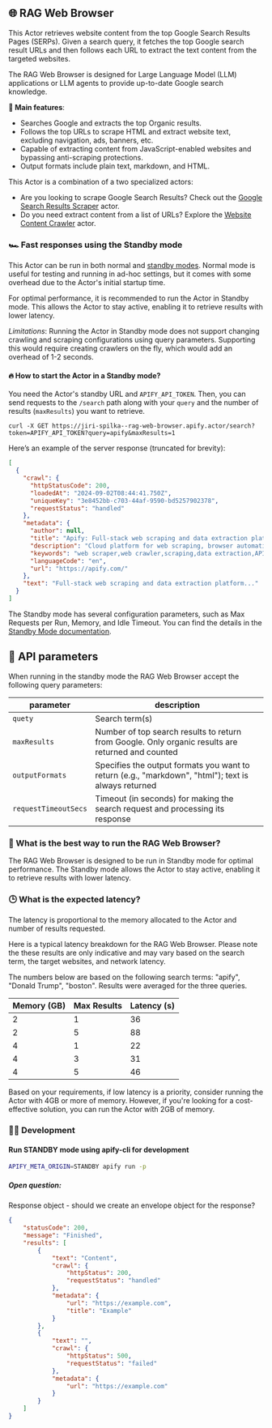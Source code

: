 ## 🌐 RAG Web Browser

This Actor retrieves website content from the top Google Search Results Pages (SERPs).
Given a search query, it fetches the top Google search result URLs and then follows each URL to extract the text content from the targeted websites.

The RAG Web Browser is designed for Large Language Model (LLM) applications or LLM agents to provide up-to-date Google search knowledge.

**🚀 Main features**:
- Searches Google and extracts the top Organic results.
- Follows the top URLs to scrape HTML and extract website text, excluding navigation, ads, banners, etc.
- Capable of extracting content from JavaScript-enabled websites and bypassing anti-scraping protections.
- Output formats include plain text, markdown, and HTML.

This Actor is a combination of a two specialized actors:
- Are you looking to scrape Google Search Results? Check out the [Google Search Results Scraper](https://apify.com/apify/google-search-scraper) actor.
- Do you need extract content from a list of URLs? Explore the [Website Content Crawler](https://apify.com/apify/website-content-crawler) actor.

### 🏎️ Fast responses using the Standby mode

This Actor can be run in both normal and [standby modes](https://docs.apify.com/platform/actors/running/standby).
Normal mode is useful for testing and running in ad-hoc settings, but it comes with some overhead due to the Actor's initial startup time.

For optimal performance, it is recommended to run the Actor in Standby mode.
This allows the Actor to stay active, enabling it to retrieve results with lower latency.

*Limitations*: Running the Actor in Standby mode does not support changing crawling and scraping configurations using query parameters.
Supporting this would require creating crawlers on the fly, which would add an overhead of 1-2 seconds.

#### 🔥 How to start the Actor in a Standby mode?

You need the Actor's standby URL and `APIFY_API_TOKEN`. Then, you can send requests to the `/search` path along with your `query` and the number of results (`maxResults`) you want to retrieve.

```shell
curl -X GET https://jiri-spilka--rag-web-browser.apify.actor/search?token=APIFY_API_TOKEN?query=apify&maxResults=1
```

Here’s an example of the server response (truncated for brevity):
```json
[
  {
    "crawl": {
      "httpStatusCode": 200,
      "loadedAt": "2024-09-02T08:44:41.750Z",
      "uniqueKey": "3e8452bb-c703-44af-9590-bd5257902378",
      "requestStatus": "handled"
    },
    "metadata": {
      "author": null,
      "title": "Apify: Full-stack web scraping and data extraction platform",
      "description": "Cloud platform for web scraping, browser automation, and data for AI....",
      "keywords": "web scraper,web crawler,scraping,data extraction,API",
      "languageCode": "en",
      "url": "https://apify.com/"
    },
    "text": "Full-stack web scraping and data extraction platform..."
  }
]
```

The Standby mode has several configuration parameters, such as Max Requests per Run, Memory, and Idle Timeout.
You can find the details in the [Standby Mode documentation](https://docs.apify.com/platform/actors/running/standby#how-do-i-customize-standby-configuration).

## 📧 API parameters

When running in the standby mode the RAG Web Browser accept the following query parameters:

| parameter            | description                                                                                          |
|----------------------|------------------------------------------------------------------------------------------------------|
| `quety`              | Search term(s)                                                                                       |
| `maxResults`         | Number of top search results to return from Google. Only organic results are returned and counted    |
| `outputFormats`      | Specifies the output formats you want to return (e.g., "markdown", "html"); text is always returned  |
| `requestTimeoutSecs` | Timeout (in seconds) for making the search request and processing its response                       |


### 🏃 What is the best way to run the RAG Web Browser?

The RAG Web Browser is designed to be run in Standby mode for optimal performance.
The Standby mode allows the Actor to stay active, enabling it to retrieve results with lower latency.

### 🕒 What is the expected latency?

The latency is proportional to the memory allocated to the Actor and number of results requested.

Here is a typical latency breakdown for the RAG Web Browser.
Please note the these results are only indicative and may vary based on the search term, the target websites,
and network latency.

The numbers below are based on the following search terms: "apify", "Donald Trump", "boston".
Results were averaged for the three queries.

| Memory (GB) | Max Results | Latency (s) |
|-------------|-------------|-------------|
| 2           | 1           | 36          |
| 2           | 5           | 88          |
| 4           | 1           | 22          |
| 4           | 3           | 31          |
| 4           | 5           | 46          |

Based on your requirements, if low latency is a priority, consider running the Actor with 4GB or more of memory.
However, if you're looking for a cost-effective solution, you can run the Actor with 2GB of memory.

### 👷🏼 Development

#### Run STANDBY mode using apify-cli for development
```bash
APIFY_META_ORIGIN=STANDBY apify run -p
```

##### Open question:

Response object - should we create an envelope object for the response?
```json
{
    "statusCode": 200,
    "message": "Finished",
    "results": [
        {
            "text": "Content",
            "crawl": {
                "httpStatus": 200,
                "requestStatus": "handled"
            },
            "metadata": {
                "url": "https://example.com",
                "title": "Example"
            }
        },
        {
            "text": "",
            "crawl": {
                "httpStatus": 500,
                "requestStatus": "failed"
            },
            "metadata": {
                "url": "https://example.com"
            }
        }
    ]
}
```



